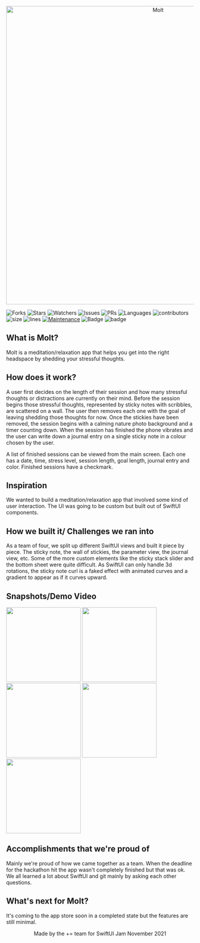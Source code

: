 <p align="center" width="100%">
 
 <img width="800" alt="Molt" src="https://user-images.githubusercontent.com/60341847/140658363-42cf673c-938e-4223-9c39-fed6712e6257.png"> 

</p>

![Forks](https://img.shields.io/github/forks/ryanlintott/Molt?style=social)
![Stars](https://img.shields.io/github/stars/ryanlintott/Molt?style=social) 
![Watchers](https://img.shields.io/github/watchers/ryanlintott/Molt?style=social) 
![Issues](https://img.shields.io/github/issues/ryanlintott/Molt) 
![PRs](https://img.shields.io/github/issues-pr-raw/ryanlintott/Molt) 
![Languages](https://img.shields.io/github/languages/count/ryanlintott/Molt)
![contributors](https://img.shields.io/github/contributors-anon/ryanlintott/Molt)
![size](https://img.shields.io/github/languages/code-size/ryanlintott/Molt)
![lines](https://img.shields.io/tokei/lines/github/ryanlintott/Molt)
[![Maintenance](https://img.shields.io/maintenance/yes/2021?color=green&logo=github)](https://github.com/ryanlintott/Molt)
![Badge](https://img.shields.io/badge/Xcode-13.1-green)
![badge](https://img.shields.io/badge/Swift-5-red)

## What is Molt?
Molt is a meditation/relaxation app that helps you get into the right headspace by shedding your stressful thoughts.

## How does it work?
A user first decides on the length of their session and how many stressful thoughts or distractions are currently on their mind. Before the session begins those stressful thoughts, represented by sticky notes with scribbles, are scattered on a wall. The user then removes each one with the goal of leaving shedding those thoughts for now. Once the stickies have been removed, the session begins with a calming nature photo background and a timer counting down. When the session has finished the phone vibrates and the user can write down a journal entry on a single sticky note in a colour chosen by the user.

A list of finished sessions can be viewed from the main screen. Each one has a date, time, stress level, session length, goal length, journal entry and color. Finished sessions have a checkmark.

## Inspiration
We wanted to build a meditation/relaxation app that involved some kind of user interaction. The UI was going to be custom but built out of SwiftUI components.

## How we built it/ Challenges we ran into
As a team of four, we split up different SwiftUI views and built it piece by piece. The sticky note, the wall of stickies, the parameter view, the journal view, etc. Some of the more custom elements like the sticky stack slider and the bottom sheet were quite difficult. As SwiftUI can only handle 3d rotations, the sticky note curl is a faked effect with animated curves and a gradient to appear as if it curves upward.

## Snapshots/Demo Video
<p float="left">
<img src="https://user-images.githubusercontent.com/2143656/141187278-f9606454-8a18-4b45-b513-354672f3c4c2.png" width="200">
<img src="https://user-images.githubusercontent.com/2143656/141187279-8e451831-b725-4de6-bdf6-cdeb692531aa.png" width="200">
<img src="https://user-images.githubusercontent.com/2143656/141187285-6aa5386b-ff27-4c7f-8636-0642dd9d812e.gif" width="200">
<img src="https://user-images.githubusercontent.com/2143656/141187283-9b36d98b-2d5a-440f-90dc-e01adaad731c.png" width="200">
<img src="https://user-images.githubusercontent.com/2143656/141187284-fb41d16d-5096-4d68-a076-e0af6fda9b98.png" width="200">
</p>
 
## Accomplishments that we're proud of
Mainly we're proud of how we came together as a team. When the deadline for the hackathon hit the app wasn't completely finished but that was ok. We all learned a lot about SwiftUI and git mainly by asking each other questions.

## What's next for Molt?
It's coming to the app store soon in a completed state but the features are still minimal.

<p align="center" width="100%">
   Made by the += team for SwiftUI Jam November 2021  
</p>



